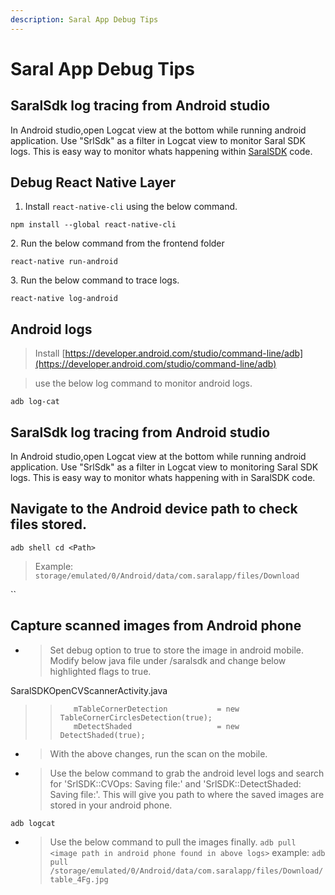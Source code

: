 ```yaml
---
description: Saral App Debug Tips
---
```


# Saral App Debug Tips

## SaralSdk log tracing from Android studio

In Android studio,open Logcat view at the bottom while running android application. Use "SrlSdk" as a filter in Logcat view to monitor Saral SDK logs. This is easy way to monitor whats happening within [SaralSDK](../engage/saral-sdk-source-code-repository.md) code.

## Debug React Native Layer

1. Install `react-native-cli` using the below command.

`npm install --global react-native-cli`

2\. Run the below command from the frontend folder

`react-native run-android`

3\. Run the below command to trace logs.

`react-native log-android`

## Android logs

> Install [https://developer.android.com/studio/command-line/adb](https://developer.android.com/studio/command-line/adb)

> use the below log command to monitor android logs.

`adb log-cat`

## SaralSdk log tracing from Android studio

In Android studio,open Logcat view at the bottom while running android application. Use "SrlSdk" as a filter in Logcat view to monitoring Saral SDK logs. This is easy way to monitor whats happening with in SaralSDK code.

## Navigate to the Android device path to check files stored.

`adb shell cd <Path>`

> Example: `storage/emulated/0/Android/data/com.saralapp/files/Download`

``

## Capture scanned images from Android phone

* > Set debug option to true to store the image in android mobile. Modify below java file under /saralsdk and change below highlighted flags to true.

SaralSDKOpenCVScannerActivity.java

> > ```
> >    mTableCornerDetection           = new TableCornerCirclesDetection(true);
> >    mDetectShaded                   = new DetectShaded(true);
> > ```

* > With the above changes, run the scan on the mobile.
* > Use the below command to grab the android level logs and search for 'SrlSDK::CVOps: Saving file:' and 'SrlSDK::DetectShaded: Saving file:'. This will give you path to where the saved images are stored in your android phone.

`adb logcat`

* > Use the below command to pull the images finally. `adb pull <image path in android phone found in above logs>` example: `adb pull /storage/emulated/0/Android/data/com.saralapp/files/Download/table_4Fg.jpg`

